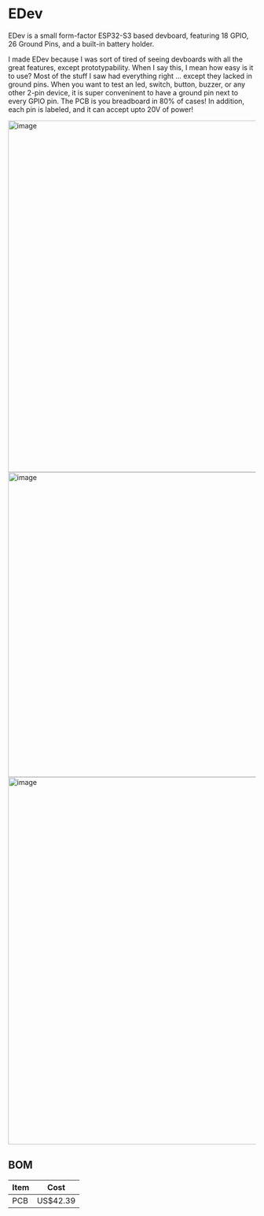 # EDev

EDev is a small form-factor ESP32-S3 based devboard, featuring 18 GPIO, 26 Ground Pins, and a built-in battery holder.

I made EDev because I was sort of tired of seeing devboards with all the great features, except prototypability. When I say this, I mean how easy is it to use? Most of the stuff I saw had everything right ... except they lacked in ground pins. When you want to test an led, switch, button, buzzer, or any other 2-pin device, it is super conveninent to have a ground pin next to every GPIO pin. The PCB is you breadboard in 80% of cases! In addition, each pin is labeled, and it can accept upto 20V of power!

<img width="1135" height="714" alt="image" src="https://github.com/user-attachments/assets/6f52cc3c-58d5-4e8a-b427-04f7260c7cbf" />

<img width="1218" height="619" alt="image" src="https://github.com/user-attachments/assets/db708241-171e-4496-b522-03f808853a5f" />

<img width="1177" height="746" alt="image" src="https://github.com/user-attachments/assets/3a9ff150-1ff4-4105-9cb3-b2d7e5653836" />

## BOM

Item|Cost
--|--
PCB|US$42.39
